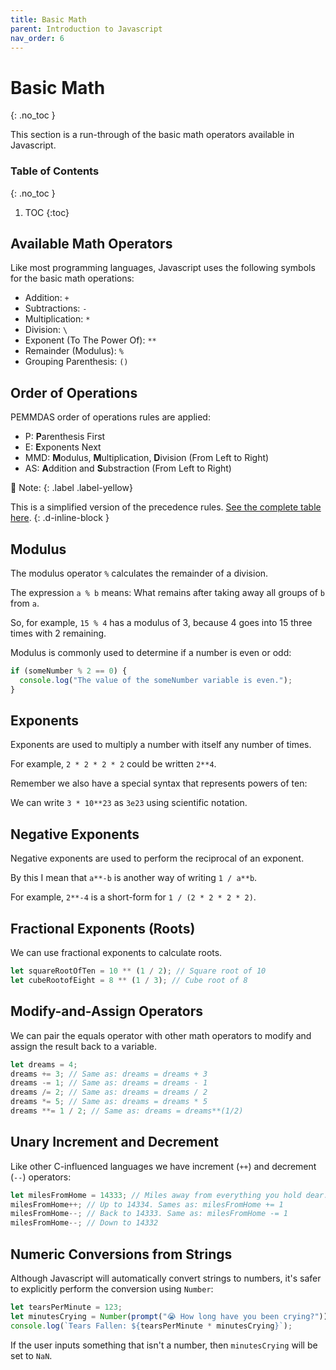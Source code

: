 ```yaml
---
title: Basic Math
parent: Introduction to Javascript
nav_order: 6
---
```


<!--prettier-ignore-start-->
# Basic Math
{: .no_toc }

This section is a run-through of the basic math operators available in Javascript.

### Table of Contents
{: .no_toc }

1. TOC
{:toc}

<!--prettier-ignore-end-->

## Available Math Operators

Like most programming languages, Javascript uses the following symbols for the basic math operations:

- Addition: `+`
- Subtractions: `-`
- Multiplication: `*`
- Division: `\`
- Exponent (To The Power Of): `**`
- Remainder (Modulus): `%`
- Grouping Parenthesis: `()`

## Order of Operations

PEMMDAS order of operations rules are applied:

- P: **P**arenthesis First
- E: **E**xponents Next
- MMD: **M**odulus, **M**ultiplication, **D**ivision (From Left to Right)
- AS: **A**ddition and **S**ubstraction (From Left to Right)

🎵 Note:
{: .label .label-yellow}

This is a simplified version of the precedence rules. [See the complete table here](https://developer.mozilla.org/en-US/docs/Web/JavaScript/Reference/Operators/Operator_Precedence#table).
{: .d-inline-block }

## Modulus

The modulus operator `%` calculates the remainder of a division.

The expression `a % b` means: What remains after taking away all groups of `b` from `a`.

So, for example, `15 % 4` has a modulus of 3, because 4 goes into 15 three times with 2 remaining.

Modulus is commonly used to determine if a number is even or odd:

```javascript
if (someNumber % 2 == 0) {
  console.log("The value of the someNumber variable is even.");
}
```

## Exponents

Exponents are used to multiply a number with itself any number of times.

For example, `2 * 2 * 2 * 2` could be written `2**4`.

Remember we also have a special syntax that represents powers of ten:

We can write `3 * 10**23` as `3e23` using scientific notation.

## Negative Exponents

Negative exponents are used to perform the reciprocal of an exponent.

By this I mean that `a**-b` is another way of writing `1 / a**b`.

For example, `2**-4` is a short-form for `1 / (2 * 2 * 2 * 2)`.

## Fractional Exponents (Roots)

We can use fractional exponents to calculate roots.

```javascript
let squareRootOfTen = 10 ** (1 / 2); // Square root of 10
let cubeRootofEight = 8 ** (1 / 3); // Cube root of 8
```

## Modify-and-Assign Operators

We can pair the equals operator with other math operators to modify and assign the result back to a variable.

```javascript
let dreams = 4;
dreams += 3; // Same as: dreams = dreams + 3
dreams -= 1; // Same as: dreams = dreams - 1
dreams /= 2; // Same as: dreams = dreams / 2
dreams *= 5; // Same as: dreams = dreams * 5
dreams **= 1 / 2; // Same as: dreams = dreams**(1/2)
```

## Unary Increment and Decrement

Like other C-influenced languages we have increment (`++`) and decrement (`--`) operators:

```javascript
let milesFromHome = 14333; // Miles away from everything you hold dear.
milesFromHome++; // Up to 14334. Sames as: milesFromHome += 1
milesFromHome--; // Back to 14333. Same as: milesFromHome -= 1
milesFromHome--; // Down to 14332
```

## Numeric Conversions from Strings

Although Javascript will automatically convert strings to numbers, it's safer to explicitly perform the conversion using `Number`:

```javascript
let tearsPerMinute = 123;
let minutesCrying = Number(prompt("😭 How long have you been crying?"));
console.log(`Tears Fallen: ${tearsPerMinute * minutesCrying}`);
```

If the user inputs something that isn't a number, then `minutesCrying` will be set to `NaN`.
